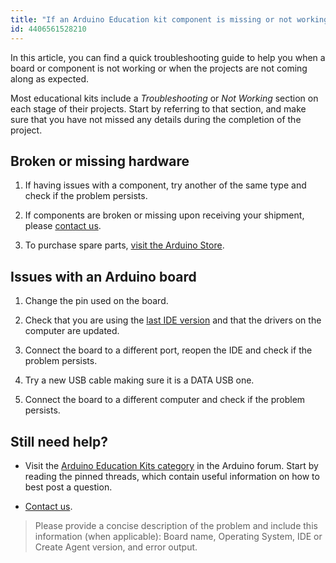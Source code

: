 ```yaml
---
title: "If an Arduino Education kit component is missing or not working"
id: 4406561528210
---
```


In this article, you can find a quick troubleshooting guide to help you when a board or component is not working or when the projects are not coming along as expected.

Most educational kits include a *Troubleshooting* or *Not Working* section on each stage of their projects. Start by referring to that section, and make sure that you have not missed any details during the completion of the project.

## Broken or missing hardware

1. If having issues with a component, try another of the same type and check if the problem persists.

2. If components are broken or missing upon receiving your shipment, please [contact us](https://www.arduino.cc/en/contact-us/).

3. To purchase spare parts, [visit the Arduino Store](https://store.arduino.cc/spare-parts).

## Issues with an Arduino board

1. Change the pin used on the board.

2. Check that you are using the [last IDE version](https://www.arduino.cc/en/software) and that the drivers on the computer are updated.

3. Connect the board to a different port, reopen the IDE and check if the problem persists.

4. Try a new USB cable making sure it is a DATA USB one.

5. Connect the board to a different computer and check if the problem persists.

## Still need help?

* Visit the [Arduino Education Kits category](https://forum.arduino.cc/c/hardware/arduino-education-kits/83) in the Arduino forum. Start by reading the pinned threads, which contain useful information on how to best post a question.

* [Contact us](https://www.arduino.cc/en/contact-us/).

> Please provide a concise description of the problem and include this information (when applicable): Board name, Operating System, IDE or Create Agent version, and error output.
